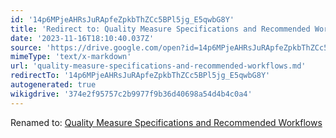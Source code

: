 ```yaml
---
id: '14p6MPjeAHRsJuRApfeZpkbThZCc5BPl5jg_E5qwbG8Y'
title: 'Redirect to: Quality Measure Specifications and Recommended Workflows'
date: '2023-11-16T18:10:40.037Z'
source: 'https://drive.google.com/open?id=14p6MPjeAHRsJuRApfeZpkbThZCc5BPl5jg_E5qwbG8Y'
mimeType: 'text/x-markdown'
url: 'quality-measure-specifications-and-recommended-workflows.md'
redirectTo: '14p6MPjeAHRsJuRApfeZpkbThZCc5BPl5jg_E5qwbG8Y'
autogenerated: true
wikigdrive: '374e2f95757c2b9977f9b36d40698a54d4b4c0a4'
---
```

Renamed to: [Quality Measure Specifications and Recommended Workflows](quality-measure-specifications-and-recommended-workflows.md)
